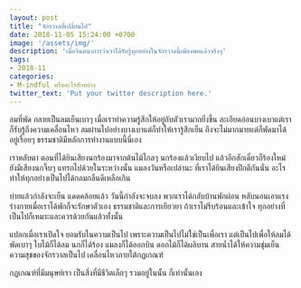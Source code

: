 ```yaml
---
layout: post
title: "จักรวาลที่เปลี่ยนไป"
date: 2018-11-05 15:24:00 +0700
image: '/assets/img/'
description: 'เมื่อจินตนาการว่าเราได้รับรู้ทุกอย่างในจักรวาลนี้เพียงพอแล้วจริงๆ'
tags:
- 2018-11
categories:
- M-indful หรืออะไรสักอย่าง
twitter_text: 'Put your twitter description here.'
---
```

ลมที่พัด กลายเป็นลมเย็นเบาๆ เมื่อเราทำความรู้สึกให้อยู่กับตัวเรามากยิ่งขึ้น ละเอียดอ่อนบางเบาแต่เราก็รับรู้ถึงความเคลื่อนไหว ลมผ่านไปอย่างบางเบาแต่ก็ทำให้เรารู้สึกเย็น ถึงจะไม่มากมายแต่ก็พัดมาได้อยู่เรื่อยๆ ธรรมชาติมีหลักการทำงานแบบนี้นี่เอง

เราหลับตา ตอนที่ได้ยินเสียงนกร้องมาจากต้นไม้ไกลๆ นกร้องแล้วเงียบไป แล้วอีกสักเดี๋ยวก็ร้องใหม่ ยังมีเสียงนกจิ๊บๆ แทรกไปด้วยในระหว่างนั้น แมลงวันหรือเปล่านะ ที่เราได้ยินเสียงปีกตีกันนั่น อะไรทำให้ทุกอย่างเป็นไปได้กลมกลืนดีเหลือเกิน

บ่ายแล้วกำลังจะเย็น แดดคล้อยแล้ว วันนี้กำลังจะจบลง พวกเราได้กลับบ้านพักผ่อน หลับนอนเอาแรง ร่างกายเมื่อเราได้พักก็จะรักษาตัวเอง ธรรมชาติและการเยียวยา ถ้าเราไม่รีบร้อนและเข้าใจ ทุกอย่างที่เป็นไปก็เหมาะและควรด้วยกันแล้วทั้งนั้น

แปลกเมื่อเราเปิดใจ ยอมรับในความเป็นไป เพราะความเป็นไปไม่ใช่เป็นเพื่อเรา แต่เป็นไปเพื่อให้ลมได้พัดเบาๆ ใบไม้ก็ได้ลม นกก็ได้ร้อง แมลงก็ได้ออกบิน ดอกไม้ก็ได้ผลิบาน สายน้ำได้ให้ความชุ่มเย็น ความสุขของจักรวาลเป็นไป เคลื่อนไหวภายใต้กฏเกณฑ์

กฏเกณฑ์ที่มีมนุษย์เรา เป็นสิ่งที่มีชีวิตเล็กๆ รวมอยู่ในนั้น ก็เท่านั้นเอง
